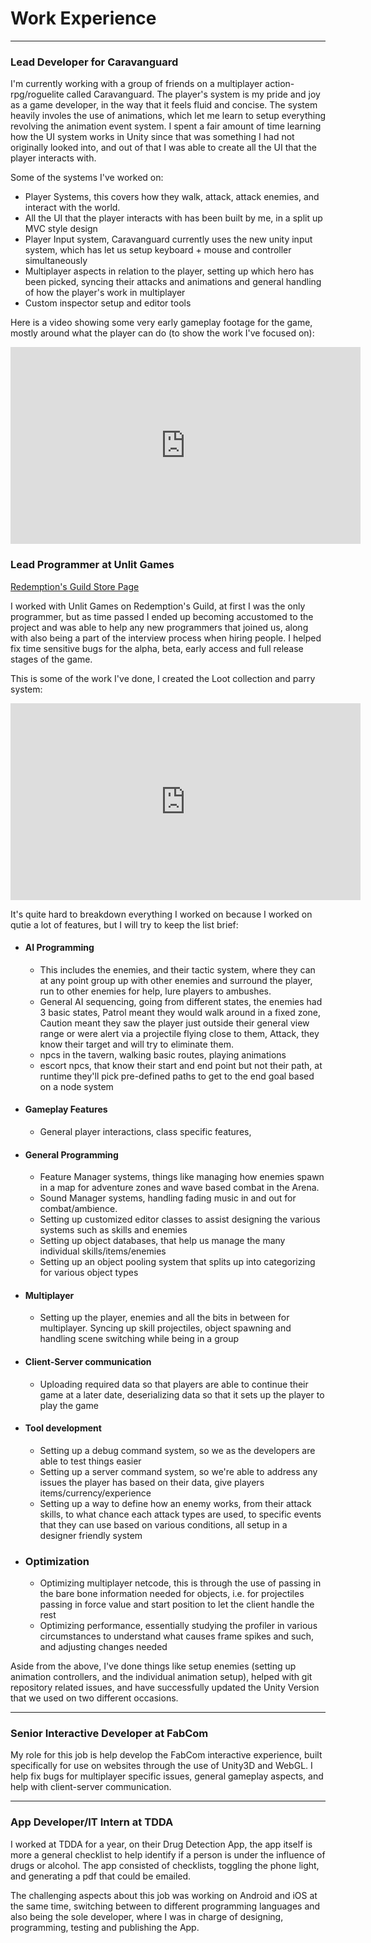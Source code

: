 # Work Experience
* * *
### Lead Developer for Caravanguard

I'm currently working with a group of friends on a multiplayer action-rpg/roguelite called Caravanguard. The player's system is my pride and joy as a game developer, in the way that it feels fluid and concise. The system heavily involes the use of animations, which let me learn to setup everything revolving the animation event system. I spent a fair amount of time learning how the UI system works in Unity since that was something I had not originally looked into, and out of that I was able to create all the UI that the player interacts with. 

Some of the systems I've worked on:

- Player Systems, this covers how they walk, attack, attack enemies, and interact with the world.
- All the UI that the player interacts with has been built by me, in a split up MVC style design 
- Player Input system, Caravanguard currently uses the new unity input system, which has let us setup keyboard + mouse and controller simultaneously
- Multiplayer aspects in relation to the player, setting up which hero has been picked, syncing their attacks and animations and general handling of how the player's work in multiplayer
- Custom inspector setup and editor tools

Here is a video showing some very early gameplay footage for the game, mostly around what the player can do (to show the work I've focused on):

<iframe width="560" height="315" src="https://www.youtube.com/embed/jCVudODvoX8?si=pgz_9r6CIfoLjlcY" title="CaraVanguard Early Pre-Alpha Gameplay footage" frameborder="0" allow="accelerometer; autoplay; clipboard-write; encrypted-media; gyroscope; picture-in-picture; web-share" allowfullscreen></iframe>

### Lead Programmer at Unlit Games

<a href="https://store.steampowered.com/app/1117200/Redemptions_Guild/">Redemption's Guild Store Page</a>

I worked with Unlit Games on Redemption's Guild, at first I was the only programmer, but as time passed I ended up becoming accustomed to the project and was able to help any new programmers that joined us, along with also being a part of the interview process when hiring people. I helped fix time sensitive bugs for the alpha, beta, early access and full release stages of the game.

This is some of the work I've done, I created the Loot collection and parry system:

<iframe width="560" height="315" src="https://www.youtube.com/embed/429lP0N91YM?si=ifi5Shmd6mgGPBhy" title="Redemption's Guild Gameplay Video" frameborder="0" allow="accelerometer; autoplay; clipboard-write; encrypted-media; gyroscope; picture-in-picture; web-share" allowfullscreen></iframe>

It's quite hard to breakdown everything I worked on because I worked on qutie a lot of features, but I will try to keep the list brief:

- #### AI Programming
  - This includes the enemies, and their tactic system, where they can at any point group up with other enemies and surround the player, run to other enemies for help, lure players to ambushes. 
  - General AI sequencing, going from different states, the enemies had 3 basic states, Patrol meant they would walk around in a fixed zone, Caution meant they saw the player just outside their general view range or were alert via a projectile flying close to them, Attack, they know their target and will try to eliminate them.
  - npcs in the tavern, walking basic routes, playing animations
  - escort npcs, that know their start and end point but not their path, at runtime they'll pick pre-defined paths to get to the end goal based on a node system

- #### Gameplay Features
  - General player interactions, class specific features, 

- #### General Programming
  - Feature Manager systems, things like managing how enemies spawn in a map for adventure zones and wave based combat in the Arena. 
  - Sound Manager systems, handling fading music in and out for combat/ambience.
  - Setting up customized editor classes to assist designing the various systems such as skills and enemies
  - Setting up object databases, that help us manage the many individual skills/items/enemies
  - Setting up an object pooling system that splits up into categorizing for various object types

- #### Multiplayer
  - Setting up the player, enemies and all the bits in between for multiplayer. Syncing up skill projectiles, object spawning and handling scene switching while being in a group

- #### Client-Server communication
  - Uploading required data so that players are able to continue their game at a later date, deserializing data so that it sets up the player to play the game

- #### Tool development
  - Setting up a debug command system, so we as the developers are able to test things easier
  - Setting up a server command system, so we're able to address any issues the player has based on their data, give players items/currency/experience
  - Setting up a way to define how an enemy works, from their attack skills, to what chance each attack types are used, to specific events that they can use based on various conditions, all setup in a designer friendly system

- ### Optimization
  - Optimizing multiplayer netcode, this is through the use of passing in the bare bone information needed for objects, i.e. for projectiles passing in force value and start position to let the client handle the rest
  - Optimizing performance, essentially studying the profiler in various circumstances to understand what causes frame spikes and such, and adjusting changes needed

Aside from the above, I've done things like setup enemies (setting up animation controllers, and the individual animation setup), helped with git repository related issues, and have successfully updated the Unity Version that we used on two different occasions.
* * *
### Senior Interactive Developer at FabCom

My role for this job is help develop the FabCom interactive experience, built specifically for use on websites through the use of Unity3D and WebGL. I help fix bugs for multiplayer specific issues, general gameplay aspects, and help with client-server communication.
* * *
### App Developer/IT Intern at TDDA
I worked at TDDA for a year, on their Drug Detection App, the app itself is more a general checklist to help identify if a person is under the influence of drugs or alcohol. The app consisted of checklists, toggling the phone light, and generating a pdf that could be emailed.

The challenging aspects about this job was working on Android and iOS at the same time, switching between to different programming languages and also being the sole developer, where I was in charge of designing, programming, testing and publishing the App.
